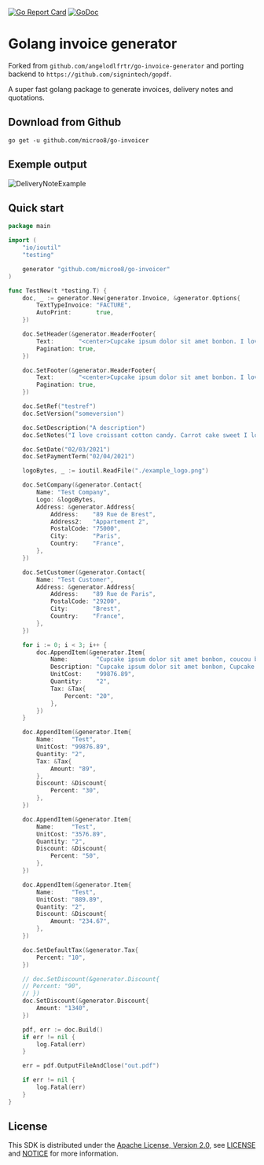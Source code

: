 [![Go Report Card](https://goreportcard.com/badge/github.com/microo8/go-invoicer)](https://goreportcard.com/report/github.com/microo8/go-invoicer)
[![GoDoc](https://godoc.org/github.com/microo8/go-invoicer?status.svg)](https://godoc.org/github.com/microo8/go-invoicer)

# Golang invoice generator

Forked from `github.com/angelodlfrtr/go-invoice-generator` and porting backend to `https://github.com/signintech/gopdf`.

A super fast golang package to generate invoices, delivery notes and quotations.

## Download from Github

```
go get -u github.com/microo8/go-invoicer
```

## Exemple output

![DeliveryNoteExample](example.png)

## Quick start

```go
package main

import (
	"io/ioutil"
	"testing"

	generator "github.com/microo8/go-invoicer"
)

func TestNew(t *testing.T) {
	doc, _ := generator.New(generator.Invoice, &generator.Options{
		TextTypeInvoice: "FACTURE",
		AutoPrint:       true,
	})

	doc.SetHeader(&generator.HeaderFooter{
		Text:       "<center>Cupcake ipsum dolor sit amet bonbon. I love croissant cotton candy. Carrot cake sweet I love sweet roll cake powder.</center>",
		Pagination: true,
	})

	doc.SetFooter(&generator.HeaderFooter{
		Text:       "<center>Cupcake ipsum dolor sit amet bonbon. I love croissant cotton candy. Carrot cake sweet I love sweet roll cake powder.</center>",
		Pagination: true,
	})

	doc.SetRef("testref")
	doc.SetVersion("someversion")

	doc.SetDescription("A description")
	doc.SetNotes("I love croissant cotton candy. Carrot cake sweet I love sweet roll cake powder! I love croissant cotton candy. Carrot cake sweet I love sweet roll cake powder! I love croissant cotton candy. Carrot cake sweet I love sweet roll cake powder! I love croissant cotton candy. Carrot cake sweet I love sweet roll cake powder! ")

	doc.SetDate("02/03/2021")
	doc.SetPaymentTerm("02/04/2021")

	logoBytes, _ := ioutil.ReadFile("./example_logo.png")

	doc.SetCompany(&generator.Contact{
		Name: "Test Company",
		Logo: &logoBytes,
		Address: &generator.Address{
			Address:    "89 Rue de Brest",
			Address2:   "Appartement 2",
			PostalCode: "75000",
			City:       "Paris",
			Country:    "France",
		},
	})

	doc.SetCustomer(&generator.Contact{
		Name: "Test Customer",
		Address: &generator.Address{
			Address:    "89 Rue de Paris",
			PostalCode: "29200",
			City:       "Brest",
			Country:    "France",
		},
	})

	for i := 0; i < 3; i++ {
		doc.AppendItem(&generator.Item{
			Name:        "Cupcake ipsum dolor sit amet bonbon, coucou bonbon lala jojo, mama titi toto",
			Description: "Cupcake ipsum dolor sit amet bonbon, Cupcake ipsum dolor sit amet bonbon, Cupcake ipsum dolor sit amet bonbon",
			UnitCost:    "99876.89",
			Quantity:    "2",
			Tax: &Tax{
				Percent: "20",
			},
		})
	}

	doc.AppendItem(&generator.Item{
		Name:     "Test",
		UnitCost: "99876.89",
		Quantity: "2",
		Tax: &Tax{
			Amount: "89",
		},
		Discount: &Discount{
			Percent: "30",
		},
	})

	doc.AppendItem(&generator.Item{
		Name:     "Test",
		UnitCost: "3576.89",
		Quantity: "2",
		Discount: &Discount{
			Percent: "50",
		},
	})

	doc.AppendItem(&generator.Item{
		Name:     "Test",
		UnitCost: "889.89",
		Quantity: "2",
		Discount: &Discount{
			Amount: "234.67",
		},
	})

	doc.SetDefaultTax(&generator.Tax{
		Percent: "10",
	})

	// doc.SetDiscount(&generator.Discount{
	// Percent: "90",
	// })
	doc.SetDiscount(&generator.Discount{
		Amount: "1340",
	})

	pdf, err := doc.Build()
	if err != nil {
		log.Fatal(err)
	}

	err = pdf.OutputFileAndClose("out.pdf")

	if err != nil {
		log.Fatal(err)
	}
}

```

## License

This SDK is distributed under the
[Apache License, Version 2.0](http://www.apache.org/licenses/LICENSE-2.0),
see [LICENSE](./LICENSE) and [NOTICE](./NOTICE) for more information.
